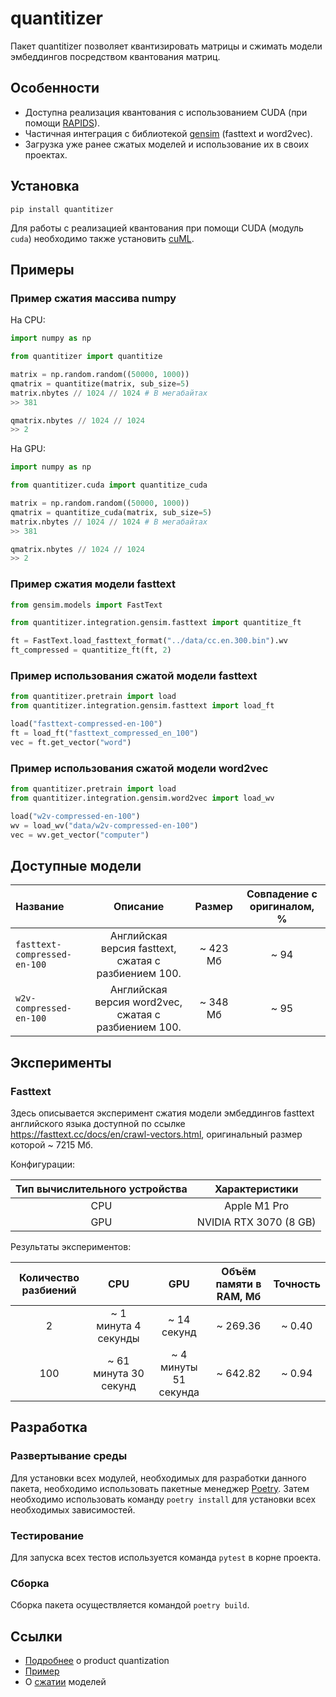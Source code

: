 # quantitizer
Пакет quantitizer позволяет квантизировать матрицы и сжимать модели эмбеддингов посредством квантования матриц.

## Особенности
- Доступна реализация квантования с использованием CUDA (при помощи [RAPIDS](https://rapids.ai/)).
- Частичная интеграция с библиотекой [gensim](https://radimrehurek.com/gensim/) (fasttext и word2vec).
- Загрузка уже ранее сжатых моделей и использование их в своих проектах.

## Установка
```
pip install quantitizer
```

Для работы с реализацией квантования
при помощи CUDA (модуль `cuda`) необходимо также установить [cuML](https://github.com/rapidsai/cuml). 


## Примеры

### Пример сжатия массива numpy
На CPU:
```python
import numpy as np

from quantitizer import quantitize 

matrix = np.random.random((50000, 1000))
qmatrix = quantitize(matrix, sub_size=5)
matrix.nbytes // 1024 // 1024 # В мегабайтах
>> 381

qmatrix.nbytes // 1024 // 1024
>> 2
```

На GPU:
```python
import numpy as np

from quantitizer.cuda import quantitize_cuda 

matrix = np.random.random((50000, 1000))
qmatrix = quantitize_cuda(matrix, sub_size=5)
matrix.nbytes // 1024 // 1024 # В мегабайтах
>> 381

qmatrix.nbytes // 1024 // 1024
>> 2
```

### Пример сжатия модели fasttext
```python
from gensim.models import FastText

from quantitizer.integration.gensim.fasttext import quantitize_ft

ft = FastText.load_fasttext_format("../data/cc.en.300.bin").wv
ft_compressed = quantitize_ft(ft, 2)
```

### Пример использования сжатой модели fasttext
```python
from quantitizer.pretrain import load
from quantitizer.integration.gensim.fasttext import load_ft

load("fasttext-compressed-en-100")
ft = load_ft("fasttext_compressed_en_100")
vec = ft.get_vector("word")
```

### Пример использования сжатой модели word2vec

```python
from quantitizer.pretrain import load
from quantitizer.integration.gensim.word2vec import load_wv

load("w2v-compressed-en-100")
wv = load_wv("data/w2v-compressed-en-100")
vec = wv.get_vector("computer")
```

## Доступные модели

| Название                     |                       Описание                       |  Размер  | Совпадение с оригиналом, % |
|:-----------------------------|:----------------------------------------------------:|:--------:|:--------------------------:|
| `fasttext-compressed-en-100` | Английская версия fasttext, сжатая с разбиением 100. | ~ 423 Мб |            ~ 94            |
| `w2v-compressed-en-100`      | Английская версия word2vec, сжатая с разбиением 100. | ~ 348 Мб |            ~ 95            |



## Эксперименты

### Fasttext
Здесь описывается эксперимент сжатия модели эмбеддингов fasttext
английского языка доступной по ссылке https://fasttext.cc/docs/en/crawl-vectors.html, оригинальный размер которой ~ 7215 Мб.

Конфигурации:

| Тип вычислительного устройства |     Характеристики     |
|:------------------------------:|:----------------------:|
|              CPU               |      Apple M1 Pro      |
|              GPU               | NVIDIA RTX 3070 (8 GB) |

Результаты экспериментов:

| Количество разбиений |          CPU          |          GPU          | Объём памяти в RAM, Мб |   Точность   |
|:--------------------:|:---------------------:|:---------------------:|:----------------------:|:------------:|
|          2           | ~ 1 минута 4 секунды  |      ~ 14 секунд      |        ~ 269.36        |    ~ 0.40    |
|         100          | ~ 61 минута 30 секунд | ~ 4 минуты 51 секунда |        ~ 642.82        |    ~ 0.94    |


## Разработка
### Развертывание среды
Для установки всех модулей, необходимых для разработки данного пакета, необходимо использовать пакетные менеджер 
[Poetry](https://python-poetry.org/). Затем необходимо использовать команду `poetry install` для установки
всех необходимых зависимостей.

### Тестирование
Для запуска всех тестов используется команда `pytest` в корне проекта.

### Сборка
Сборка пакета осуществляется командой `poetry build`.

## Ссылки
- [Подробнее](http://mccormickml.com/2017/10/13/product-quantizer-tutorial-part-1/) о product quantization
- [Пример](http://ethen8181.github.io/machine-learning/deep_learning/multi_label/product_quantization.html#Computing-Query-Distance)
- О [сжатии](https://habr.com/ru/post/489474/) моделей
